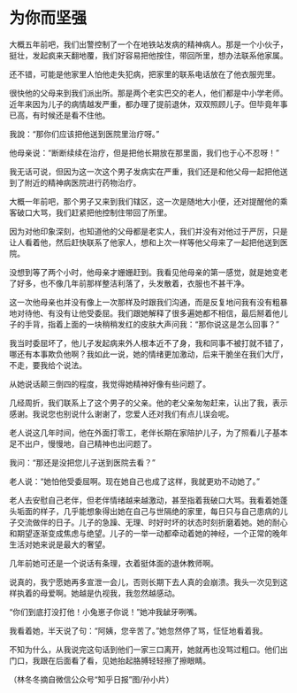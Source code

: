 # 为你而坚强

大概五年前吧，我们出警控制了一个在地铁站发病的精神病人。那是一个小伙子，挺壮，发起疯来天翻地覆，我们好容易把他按住，带回所里，想办法联系他家属。 

还不错，可能是他家里人怕他走失犯病，把家里的联系电话放在了他衣服兜里。 

很快他的父母来到我们派出所。那是两个老实巴交的老人，他们都是中小学老师。近年来因为儿子的病情越发严重，都办理了提前退休，双双照顾儿子。但毕竟年事已高，有时候还是看不住他。 

我說：“那你们应该把他送到医院里治疗呀。” 

他母亲说：“断断续续在治疗，但是把他长期放在那里面，我们也于心不忍呀！” 

我无话可说，但因为这一次这个男子发病实在严重，我们还是和他父母一起把他送到了附近的精神病医院进行药物治疗。 

大概一年前吧，那个男子又来到我们辖区，这一次是随地大小便，还对提醒他的乘客破口大骂，我们赶紧把他控制住带回了所里。 

因为对他印象深刻，也知道他的父母都是老实人，我们并没有对他过于严厉，只是让人看着他，然后赶快联系了他家人，想和上次一样等他父母来了一起把他送到医院。 

没想到等了两个小时，他母亲才姗姗赶到。我看见他母亲的第一感觉，就是她变老了好多，也不像几年前那样整洁利落了，头发散着，衣服也不甚干净。 

这一次他母亲也并没有像上一次那样及时跟我们沟通，而是反复地问我有没有粗暴地对待他、有没有让他受委屈。我们跟她解释了很多遍她都不相信，最后掰着他儿子的手背，指着上面的一块稍稍发红的皮肤大声问我：“那你说这是怎么回事？” 

我当时委屈坏了，他儿子发起病来外人根本近不了身，我和同事不被打就不错了，哪还有本事欺负他啊？我如此一说，她的情绪更加激动，后来干脆坐在我们大厅，不走，要我给个说法。 

从她说话颠三倒四的程度，我觉得她精神好像有些问题了。 

几经周折，我们联系上了这个男子的父亲。他的老父亲匆匆赶来，认出了我，表示感谢。我说您也别说什么谢谢了，您爱人还对我们有点儿误会呢。 

老人说这几年时间，他在外面打零工，老伴长期在家陪护儿子，为了照看儿子基本足不出户，慢慢地，自己精神也出问题了。 

我问：“那还是没把您儿子送到医院去看？” 

老人说：“她怕他受委屈啊。现在她自己也成了这样，我就更劝不动她了。” 

老人去安慰自己老伴，但老伴情绪越来越激动，甚至指着我破口大骂。我看着她蓬头垢面的样子，几乎能想象得出她在自己与世隔绝的家里，每日只与自己患病的儿子交流做伴的日子。儿子的急躁、无理、时好时坏的状态时刻折磨着她。她的耐心和期望逐渐变成焦虑与绝望。儿子的一举一动都牵动着她的神经，一个正常的晚年生活对她来说是最大的奢望。 

几年前她可还是一个说话有条理，衣着挺体面的退休教师啊。 

说真的，我宁愿她再多宣泄一会儿，否则长期下去人真的会崩溃。我头一次见到这样执着的母爱啊。她越是仇视我，我忽然越感动。 

“你们到底打没打他！小兔崽子你说！”她冲我龇牙咧嘴。 

我看着她，半天说了句：“阿姨，您辛苦了。”她忽然停了骂，怔怔地看着我。 

不知为什么，从我说完这句话到他们一家三口离开，她就再也没骂过粗口。他们出门口，我跟在后面看了看，见她抬起胳膊轻轻擦了擦眼睛。 

（林冬冬摘自微信公众号“知乎日报”图/孙小片）